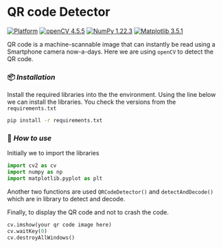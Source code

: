 # QR code Detector

[![Platform](https://img.shields.io/badge/Platform-Windows-yellow.svg?longCache=true&style=flat-square)](https://www.microsoft.com/de-de/windows/windows-11-45434254328)
[![openCV 4.5.5](https://img.shields.io/badge/openCV-4.5.5-red.svg?longCache=true&style=flat-square)](https://docs.opencv.org/4.5.5/d4/db1/tutorial_documentation.html)
[![NumPy 1.22.3](https://img.shields.io/badge/NumPy-1.22.3-green.svg?longCache=true&style=flat-square)](https://numpy.org/doc/stable/)
[![Matplotlib 3.5.1](https://img.shields.io/badge/Matplotlib-3.5.1-blue.svg?longCache=true&style=flat-square)](https://matplotlib.org/stable/)

QR code is a machine-scannable image that can instantly be read using a Smartphone camera now-a-days.
Here we are using `openCV` to detect the QR code.

### 📦 *Installation*

Install the required libraries into the the environment. Using the line below we can install the libraries.
You check the versions from the `requirements.txt`

```bash
pip install -r requirements.txt
```
### 🚀 *How to use*

Initially we to import the libraries
```python
import cv2 as cv
import numpy as np
import matplotlib.pyplot as plt
```
Another two functions are used
`QRCodeDetector()` and `detectAndDecode()` which are in library to detect and decode.

Finally, to display the QR code and not to crash the code.
```python
cv.imshow(your qr code image here)
cv.waitKey(0)
cv.destroyAllWindows()
```
